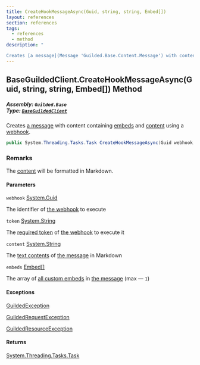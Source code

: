 ```yaml
---
title: CreateHookMessageAsync(Guid, string, string, Embed[])
layout: references
section: references
tags:
  - references
  - method
description: "

Creates [a message](Message 'Guilded.Base.Content.Message') with content containing [embeds](BaseGuildedClient.CreateHookMessageAsync(Guid,string,string,Embed[])#Guilded.Base.BaseGuildedClient.CreateHookMessageAsync(Guid,string,string,Guilded.Base.Embeds.Embed[]).embeds 'Guilded.Base.BaseGuildedClient.CreateHookMessageAsync(Guid, string, string, Guilded.Base.Embeds.Embed[]).embeds') and [content](BaseGuildedClient.CreateHookMessageAsync(Guid,string,string,Embed[])#Guilded.Base.BaseGuildedClient.CreateHookMessageAsync(Guid,string,string,Guilded.Base.Embeds.Embed[]).content 'Guilded.Base.BaseGuildedClient.CreateHookMessageAsync(Guid, string, string, Guilded.Base.Embeds.Embed[]).content') using a [webhook](BaseGuildedClient.CreateHookMessageAsync(Guid,string,string,Embed[])#Guilded.Base.BaseGuildedClient.CreateHookMessageAsync(Guid,string,string,Guilded.Base.Embeds.Embed[]).webhook 'Guilded.Base.BaseGuildedClient.CreateHookMessageAsync(Guid, string, string, Guilded.Base.Embeds.Embed[]).webhook')."
---
```


## BaseGuildedClient.CreateHookMessageAsync(Guid, string, string, Embed[]) Method
##### **Assembly:** `Guilded.Base`<br/>**Type:** [`BaseGuildedClient`](BaseGuildedClient 'Guilded.Base.BaseGuildedClient')

Creates [a message](Message 'Guilded.Base.Content.Message') with content containing [embeds](BaseGuildedClient.CreateHookMessageAsync(Guid,string,string,Embed[])#Guilded.Base.BaseGuildedClient.CreateHookMessageAsync(Guid,string,string,Guilded.Base.Embeds.Embed[]).embeds 'Guilded.Base.BaseGuildedClient.CreateHookMessageAsync(Guid, string, string, Guilded.Base.Embeds.Embed[]).embeds') and [content](BaseGuildedClient.CreateHookMessageAsync(Guid,string,string,Embed[])#Guilded.Base.BaseGuildedClient.CreateHookMessageAsync(Guid,string,string,Guilded.Base.Embeds.Embed[]).content 'Guilded.Base.BaseGuildedClient.CreateHookMessageAsync(Guid, string, string, Guilded.Base.Embeds.Embed[]).content') using a [webhook](BaseGuildedClient.CreateHookMessageAsync(Guid,string,string,Embed[])#Guilded.Base.BaseGuildedClient.CreateHookMessageAsync(Guid,string,string,Guilded.Base.Embeds.Embed[]).webhook 'Guilded.Base.BaseGuildedClient.CreateHookMessageAsync(Guid, string, string, Guilded.Base.Embeds.Embed[]).webhook').

```csharp
public System.Threading.Tasks.Task CreateHookMessageAsync(Guid webhook, string token, string content, params Guilded.Base.Embeds.Embed[] embeds);
```

### Remarks
  
The [content](BaseGuildedClient.CreateHookMessageAsync(Guid,string,string,Embed[])#Guilded.Base.BaseGuildedClient.CreateHookMessageAsync(Guid,string,string,Guilded.Base.Embeds.Embed[]).content 'Guilded.Base.BaseGuildedClient.CreateHookMessageAsync(Guid, string, string, Guilded.Base.Embeds.Embed[]).content') will be formatted in Markdown.
#### Parameters

<a name='Guilded.Base.BaseGuildedClient.CreateHookMessageAsync(Guid,string,string,Guilded.Base.Embeds.Embed[]).webhook'></a>

`webhook` [System.Guid](https://docs.microsoft.com/en-us/dotnet/api/System.Guid 'System.Guid')

The identifier of [the webhook](Webhook 'Guilded.Base.Servers.Webhook') to execute

<a name='Guilded.Base.BaseGuildedClient.CreateHookMessageAsync(Guid,string,string,Guilded.Base.Embeds.Embed[]).token'></a>

`token` [System.String](https://docs.microsoft.com/en-us/dotnet/api/System.String 'System.String')

The [required token](Webhook.Token 'Guilded.Base.Servers.Webhook.Token') of [the webhook](Webhook 'Guilded.Base.Servers.Webhook') to execute it

<a name='Guilded.Base.BaseGuildedClient.CreateHookMessageAsync(Guid,string,string,Guilded.Base.Embeds.Embed[]).content'></a>

`content` [System.String](https://docs.microsoft.com/en-us/dotnet/api/System.String 'System.String')

The [text contents](Message.Content 'Guilded.Base.Content.Message.Content') of [the message](Message 'Guilded.Base.Content.Message') in Markdown

<a name='Guilded.Base.BaseGuildedClient.CreateHookMessageAsync(Guid,string,string,Guilded.Base.Embeds.Embed[]).embeds'></a>

`embeds` [Embed](Embed 'Guilded.Base.Embeds.Embed')[[]](https://docs.microsoft.com/en-us/dotnet/api/System.Array 'System.Array')

The array of [all custom embeds](Embed 'Guilded.Base.Embeds.Embed') in [the message](Message 'Guilded.Base.Content.Message') (max — `1`)

#### Exceptions

[GuildedException](GuildedException 'Guilded.Base.GuildedException')

[GuildedRequestException](GuildedRequestException 'Guilded.Base.GuildedRequestException')

[GuildedResourceException](GuildedResourceException 'Guilded.Base.GuildedResourceException')

#### Returns
[System.Threading.Tasks.Task](https://docs.microsoft.com/en-us/dotnet/api/System.Threading.Tasks.Task 'System.Threading.Tasks.Task')